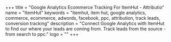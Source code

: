 +++
title = "Google Analytics Ecommerce Tracking For ItemHut - Attributio"
name = "ItemHut"
keywords = "itemhut, item hut, google analytics, commerce, ecommerce, adwords, facebook, ppc, attribution, track leads, conversion tracking"
description = "Connect Google Analytics with ItemHut to find our where your leads are coming from. Track leads from the source - from search to ppc."
logo = ""
+++
